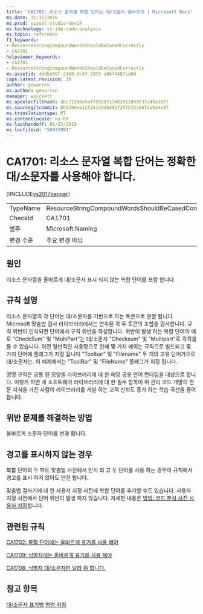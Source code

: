 ```yaml
---
title: 'CA1701: 리소스 문자열 복합 단어는 대/소문자 올바르게 | Microsoft Docs'
ms.date: 11/15/2016
ms.prod: visual-studio-dev14
ms.technology: vs-ide-code-analysis
ms.topic: reference
f1_keywords:
- ResourceStringCompoundWordsShouldBeCasedCorrectly
- CA1701
helpviewer_keywords:
- CA1701
- ResourceStringCompoundWordsShouldBeCasedCorrectly
ms.assetid: 4ddbe09f-24b8-4c47-9373-a06f4487ca0d
caps.latest.revision: 26
author: gewarren
ms.author: gewarren
manager: wpickett
ms.openlocfilehash: d6c71286e5aff5928717402912d99f37a49a38f7
ms.sourcegitcommit: 8b538eea125241e9d6d8b7297b72a66faa9a4a47
ms.translationtype: MT
ms.contentlocale: ko-KR
ms.lasthandoff: 01/23/2019
ms.locfileid: "58971991"
---
```

# <a name="ca1701-resource-string-compound-words-should-be-cased-correctly"></a>CA1701: 리소스 문자열 복합 단어는 정확한 대/소문자를 사용해야 합니다.
[!INCLUDE[vs2017banner](../includes/vs2017banner.md)]

|||
|-|-|
|TypeName|ResourceStringCompoundWordsShouldBeCasedCorrectly|
|CheckId|CA1701|
|범주|Microsoft.Naming|
|변경 수준|주요 변경 아님|

## <a name="cause"></a>원인
 리소스 문자열을 올바르게 대/소문자 표시 되지 않는 복합 단어를 포함 합니다.

## <a name="rule-description"></a>규칙 설명
 리소스 문자열의 각 단어는 대/소문자를 기반으로 하는 토큰으로 분할 됩니다. Microsoft 맞춤법 검사 라이브러리에서는 연속된 각 두 토큰의 조합을 검사합니다. 규칙 위반이 인식되면 단어에서 규칙 위반을 작성합니다. 위반이 발생 하는 복합 단어의 예로 "CheckSum" 및 "MultiPart"는 대/소문자 "Checksum" 및 "Multipart"로 각각를 들 수 있습니다. 이전 일반적인 사용량으로 인해 몇 가지 예외는 규칙으로 빌드되고 몇 가지 단어에 플래그가 지정 됩니다 "Toolbar" 및 "Filename" 두 개의 고유 단어가으로 대/소문자는. 이 예제에서는 "ToolBar" 및 "FileName" 플래그가 지정 됩니다.

 명명 규칙은 공통 된 모양을 라이브러리에 대 한 해당 공용 언어 런타임을 대상으로 합니다. 이렇게 하면 새 소프트웨어 라이브러리에 대 한 필수 항목이 며 관리 코드 개발의 전문 지식을 가진 사람이 라이브러리를 개발 하는 고객 신뢰도 증가 하는 학습 곡선을 줄어듭니다.

## <a name="how-to-fix-violations"></a>위반 문제를 해결하는 방법
 올바르게 소문자 단어를 변경 합니다.

## <a name="when-to-suppress-warnings"></a>경고를 표시하지 않는 경우
 복합 단어의 두 파트 맞춤법 사전에서 인식 되 고 두 단어를 사용 하는 경우이 규칙에서 경고를 표시 하지 않아도 안전 합니다.

 맞춤법 검사기에 대 한 사용자 지정 사전에 복합 단어를 추가할 수도 있습니다. 사용자 지정 사전에서 단어 위반이 발생 하지 않습니다. 자세한 내용은 [방법: 코드 분석 사전 사용자 지정](../code-quality/how-to-customize-the-code-analysis-dictionary.md)합니다.

## <a name="related-rules"></a>관련된 규칙
 [CA1702: 복합 단어에는 올바르게 표기를 사용 해야](../code-quality/ca1702-compound-words-should-be-cased-correctly.md)

 [CA1709: 식별자에는 올바르게 표기를 사용 해야](../code-quality/ca1709-identifiers-should-be-cased-correctly.md)

 [CA1708: 식별자 대/소문자만 달라 야 합니다.](../code-quality/ca1708-identifiers-should-differ-by-more-than-case.md)

## <a name="see-also"></a>참고 항목
 [대/소문자 표기법](http://msdn.microsoft.com/library/4c4ea526-9203-486f-b72d-29d61c5b3c6d) [명명 지침](http://msdn.microsoft.com/library/fc076d66-9b5f-42d3-aa65-61d970c794a3)
